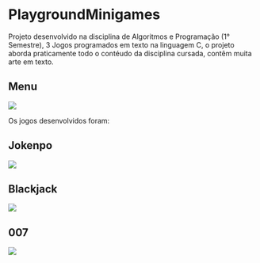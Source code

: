 # PlaygroundMinigames
Projeto desenvolvido na disciplina de Algoritmos e Programação (1° Semestre), 3 Jogos programados em texto na linguagem C, o projeto aborda praticamente todo o contéudo da disciplina cursada, contêm muita arte em texto.

<h2>Menu</h2>
<img src="https://i.imgur.com/Q1QDTy9.png"><br>

Os jogos desenvolvidos foram:

<h2>Jokenpo</h2>

<img src="https://i.imgur.com/35nQF9C.png">

<h2>Blackjack</h2>

<img src="https://i.imgur.com/gFSR0F7.png">

<h2>007</h2>

<img src="https://i.imgur.com/hIG5hko.png">
